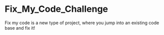 # Fix_My_Code_Challenge
Fix my code is a new type of project, where you jump into an existing code base and fix it!
